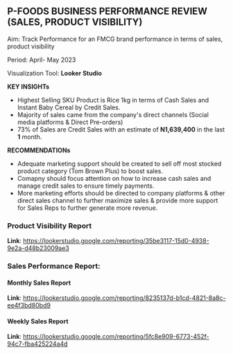 ## P-FOODS BUSINESS PERFORMANCE REVIEW (SALES, PRODUCT VISIBILITY)

Aim: Track Performance for an FMCG brand performance in terms of sales, product visibility

Period: April- May 2023

Visualization Tool: **Looker Studio**

**KEY INSIGHTs**
- Highest Selling SKU Product is Rice 1kg in terms of Cash Sales and Instant Baby Cereal by Credit Sales.
- Majority of sales came from the company's direct channels (Social media platforms & Direct Pre-orders)
- 73% of Sales are Credit Sales with an estimate of **N1,639,400** in the last **1** month.

**RECOMMENDATIONs**
- Adequate marketing support should be created to sell off most stocked product category (Tom Brown Plus) to boost sales.
- Comapny should focus attention on how to increase cash sales and manage credit sales to ensure timely payments.
- More marketing efforts should be directed to company platforms & other direct sales channel to further maximize sales & provide more support for Sales Reps to further generate more revenue.

### Product Visibility Report
**Link**: https://lookerstudio.google.com/reporting/35be3117-15d0-4938-9e2a-d48b23009ae3

### Sales Performance Report:

#### Monthly Sales Report
**Link**: https://lookerstudio.google.com/reporting/8235137d-b1cd-4821-8a8c-ee4f3bd80bd9

#### Weekly Sales Report
**Link**: https://lookerstudio.google.com/reporting/5fc8e909-6773-452f-94c7-fba425224a4d
